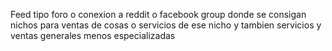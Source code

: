 Feed tipo foro o conexion a reddit o facebook group donde se consigan nichos para ventas de cosas o servicios de ese nicho
y tambien servicios y ventas generales menos especializadas 